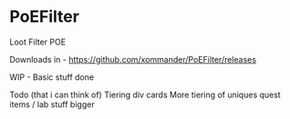 # PoEFilter
Loot Filter POE

Downloads in - https://github.com/xommander/PoEFilter/releases

WIP - Basic stuff done

Todo (that i can think of)
Tiering div cards
More tiering of uniques
quest items / lab stuff bigger
